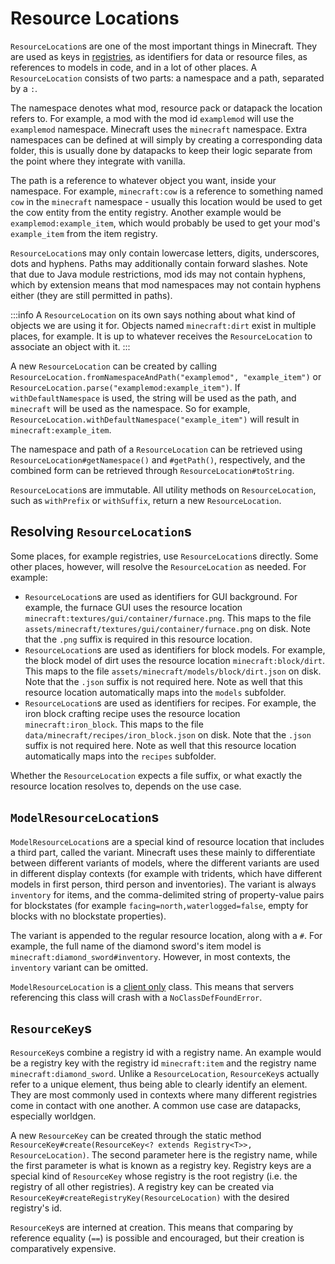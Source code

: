 # Resource Locations

`ResourceLocation`s are one of the most important things in Minecraft. They are used as keys in [registries][registries], as identifiers for data or resource files, as references to models in code, and in a lot of other places. A `ResourceLocation` consists of two parts: a namespace and a path, separated by a `:`.

The namespace denotes what mod, resource pack or datapack the location refers to. For example, a mod with the mod id `examplemod` will use the `examplemod` namespace. Minecraft uses the `minecraft` namespace. Extra namespaces can be defined at will simply by creating a corresponding data folder, this is usually done by datapacks to keep their logic separate from the point where they integrate with vanilla.

The path is a reference to whatever object you want, inside your namespace. For example, `minecraft:cow` is a reference to something named `cow` in the `minecraft` namespace - usually this location would be used to get the cow entity from the entity registry. Another example would be `examplemod:example_item`, which would probably be used to get your mod's `example_item` from the item registry.

`ResourceLocation`s may only contain lowercase letters, digits, underscores, dots and hyphens. Paths may additionally contain forward slashes. Note that due to Java module restrictions, mod ids may not contain hyphens, which by extension means that mod namespaces may not contain hyphens either (they are still permitted in paths).

:::info
A `ResourceLocation` on its own says nothing about what kind of objects we are using it for. Objects named `minecraft:dirt` exist in multiple places, for example. It is up to whatever receives the `ResourceLocation` to associate an object with it.
:::

A new `ResourceLocation` can be created by calling `ResourceLocation.fromNamespaceAndPath("examplemod", "example_item")` or `ResourceLocation.parse("examplemod:example_item")`. If `withDefaultNamespace` is used, the string will be used as the path, and `minecraft` will be used as the namespace. So for example, `ResourceLocation.withDefaultNamespace("example_item")` will result in `minecraft:example_item`.

The namespace and path of a `ResourceLocation` can be retrieved using `ResourceLocation#getNamespace()` and `#getPath()`, respectively, and the combined form can be retrieved through `ResourceLocation#toString`.

`ResourceLocation`s are immutable. All utility methods on `ResourceLocation`, such as `withPrefix` or `withSuffix`, return a new `ResourceLocation`.

## Resolving `ResourceLocation`s

Some places, for example registries, use `ResourceLocation`s directly. Some other places, however, will resolve the `ResourceLocation` as needed. For example:

- `ResourceLocation`s are used as identifiers for GUI background. For example, the furnace GUI uses the resource location `minecraft:textures/gui/container/furnace.png`. This maps to the file `assets/minecraft/textures/gui/container/furnace.png` on disk. Note that the `.png` suffix is required in this resource location.
- `ResourceLocation`s are used as identifiers for block models. For example, the block model of dirt uses the resource location `minecraft:block/dirt`. This maps to the file `assets/minecraft/models/block/dirt.json` on disk. Note that the `.json` suffix is not required here. Note as well that this resource location automatically maps into the `models` subfolder.
- `ResourceLocation`s are used as identifiers for recipes. For example, the iron block crafting recipe uses the resource location `minecraft:iron_block`. This maps to the file `data/minecraft/recipes/iron_block.json` on disk. Note that the `.json` suffix is not required here. Note as well that this resource location automatically maps into the `recipes` subfolder.

Whether the `ResourceLocation` expects a file suffix, or what exactly the resource location resolves to, depends on the use case.

## `ModelResourceLocation`s

`ModelResourceLocation`s are a special kind of resource location that includes a third part, called the variant. Minecraft uses these mainly to differentiate between different variants of models, where the different variants are used in different display contexts (for example with tridents, which have different models in first person, third person and inventories). The variant is always `inventory` for items, and the comma-delimited string of property-value pairs for blockstates (for example `facing=north,waterlogged=false`, empty for blocks with no blockstate properties).

The variant is appended to the regular resource location, along with a `#`. For example, the full name of the diamond sword's item model is `minecraft:diamond_sword#inventory`. However, in most contexts, the `inventory` variant can be omitted.

`ModelResourceLocation` is a [client only][sides] class. This means that servers referencing this class will crash with a `NoClassDefFoundError`.

## `ResourceKey`s

`ResourceKey`s combine a registry id with a registry name. An example would be a registry key with the registry id `minecraft:item` and the registry name `minecraft:diamond_sword`. Unlike a `ResourceLocation`, `ResourceKey`s actually refer to a unique element, thus being able to clearly identify an element. They are most commonly used in contexts where many different registries come in contact with one another. A common use case are datapacks, especially worldgen.

A new `ResourceKey` can be created through the static method `ResourceKey#create(ResourceKey<? extends Registry<T>>, ResourceLocation)`. The second parameter here is the registry name, while the first parameter is what is known as a registry key. Registry keys are a special kind of `ResourceKey` whose registry is the root registry (i.e. the registry of all other registries). A registry key can be created via `ResourceKey#createRegistryKey(ResourceLocation)` with the desired registry's id.

`ResourceKey`s are interned at creation. This means that comparing by reference equality (`==`) is possible and encouraged, but their creation is comparatively expensive.

[registries]: ../concepts/registries.md
[sides]: ../concepts/sides.md
